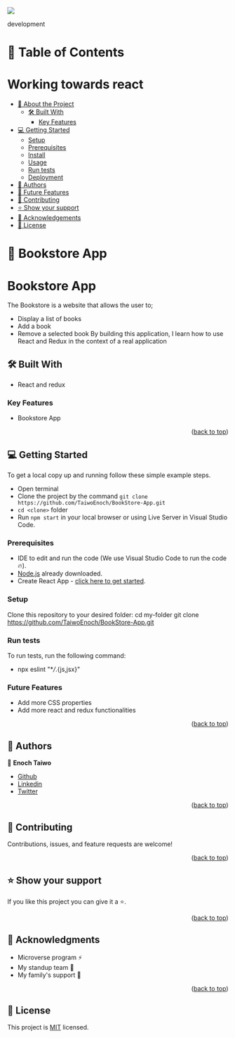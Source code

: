 <a name="readme-top"></a>
![](https://img.shields.io/badge/BOOKSTORE-skyblue)

 development
# 📗 Table of Contents

# Working towards react

- [📖 About the Project](#about-project)
  - [🛠 Built With](#built-with)
    - [Key Features](#key-features)
- [💻 Getting Started](#getting-started)
  - [Setup](#setup)
  - [Prerequisites](#prerequisites)
  - [Install](#install)
  - [Usage](#usage)
  - [Run tests](#run-tests)
  - [Deployment](#triangular_flag_on_post-deployment)
- [👥 Authors](#authors)
- [🔭 Future Features](#future-features)
- [🤝 Contributing](#contributing)
- [⭐️ Show your support](#support)
- [🙏 Acknowledgements](#acknowledgements)
- [📝 License](#license)

# 📖 Bookstore App

<a name="about-project"></a>

# Bookstore App

The Bookstore is a website that allows the user to;

- Display a list of books
- Add a book
- Remove a selected book
  By building this application, I learn how to use React and Redux in the context of a real application

## 🛠 Built With <a name="built-with"></a>

- React and redux

### Key Features

- Bookstore App

<p align="right">(<a href="#readme-top">back to top</a>)</p>

## 💻 Getting Started <a name="getting-started"></a>

To get a local copy up and running follow these simple example steps.

- Open terminal
- Clone the project by the command `git clone https://github.com/TaiwoEnoch/BookStore-App.git`
- `cd <clone>` folder
- Run `npm start` in your local browser or using Live Server in Visual Studio Code.

### Prerequisites

- IDE to edit and run the code (We use Visual Studio Code to run the code 🔥).
- [Node.js](https://nodejs.org/en/download/) already downloaded.
- Create React App - [click here to get started](https://create-react-app.dev/docs/getting-started).

### Setup

Clone this repository to your desired folder:
cd my-folder
git clone https://github.com/TaiwoEnoch/BookStore-App.git

### Run tests

To run tests, run the following command:

- npx eslint "\*_/_.{js,jsx}"

### Future Features

- Add more CSS properties
- Add more react and redux functionalities


<p align="right">(<a href="#readme-top">back to top</a>)</p>

## 👥 Authors <a name="authors"></a>

👤 **Enoch Taiwo**

- [Github](https://github.com/TaiwoEnoch)
- [Linkedin](https://linkedin.com/in/https://www.linkedin.com/in/taiwo-enoch-b88550222/)
- [Twitter](https://twitter.com/taiwoenoch4)

<p align="right">(<a href="#readme-top">back to top</a>)</p>

## 🤝 Contributing <a name="contributing"></a>

Contributions, issues, and feature requests are welcome!

<p align="right">(<a href="#readme-top">back to top</a>)</p>

## ⭐️ Show your support <a name="support"></a>

If you like this project you can give it a ⭐️.

<p align="right">(<a href="#readme-top">back to top</a>)</p>

## 🙏 Acknowledgments <a name="acknowledgements"></a>

- Microverse program ⚡
- My standup team 🏹
- My family's support 🙌

<p align="right">(<a href="#readme-top">back to top</a>)</p>

## 📝 License <a name="license"></a>

This project is [MIT](./LICENSE) licensed.
